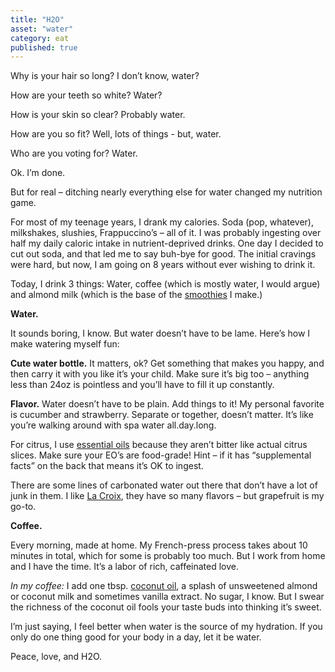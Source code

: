 ```yaml
---
title: "H2O"
asset: "water" 
category: eat
published: true
---
```

Why is your hair so long? I don’t know, water?

How are your teeth so white? Water?

How is your skin so clear? Probably water.

How are you so fit? Well, lots of things - but, water.

Who are you voting for? Water.

Ok. I’m done.

But for real – ditching nearly everything else for water changed my nutrition game.

For most of my teenage years, I drank my calories. Soda (pop, whatever), milkshakes, slushies, Frappuccino’s – all of it. I was probably ingesting over half my daily caloric intake in nutrient-deprived drinks.
One day I decided to cut out soda, and that led me to say buh-bye for good. The initial cravings were hard, but now, I am going on 8 years without ever wishing to drink it.

Today, I drink 3 things: Water, coffee (which is mostly water, I would argue) and almond milk (which is the base of the [smoothies](http://thelivingwell.co/eat/green-smoothie) I make.)

**Water.**

It sounds boring, I know. But water doesn’t have to be lame. Here’s how I make watering myself fun:

**Cute water bottle.** It matters, ok? Get something that makes you happy, and then carry it with you like it’s your child. Make sure it’s big too – anything less than 24oz is pointless and you’ll have to fill it up constantly. 

**Flavor.** Water doesn’t have to be plain. Add things to it! My personal favorite is cucumber and strawberry. Separate or together, doesn’t matter. It’s like you’re walking around with spa water all.day.long.

For citrus, I use [essential oils](https://www.doterra.com) because they aren’t bitter like actual citrus slices. Make sure your EO’s are food-grade! Hint – if it has “supplemental facts” on the back that means it’s OK to ingest.

There are some lines of carbonated water out there that don’t have a lot of junk in them. I like [La Croix]( http://www.lacroixwater.com/flavors/), they have so many flavors – but grapefruit is my go-to.

**Coffee.**

Every morning, made at home. My French-press process takes about 10 minutes in total, which for some is probably too much. But I work from home and I have the time. It’s a labor of rich, caffeinated love.

_In my coffee:_ I add one tbsp. [coconut oil](http://thelivingwell.co/eat/coconut-oil), a splash of unsweetened almond or coconut milk and sometimes vanilla extract. No sugar, I know. But I swear the richness of the coconut oil fools your taste buds into thinking it’s sweet.

I’m just saying, I feel better when water is the source of my hydration. If you only do one thing good for your body in a day, let it be water.

Peace, love, and H2O.






